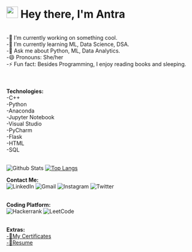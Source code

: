 <h1><img src="https://emojis.slackmojis.com/emojis/images/1531849430/4246/blob-sunglasses.gif?1531849430" width="30"/> Hey there, I'm Antra</h1>
<br>
-🔭 I’m currently working on something cool.<br>
-🌱 I’m currently learning ML, Data Science, DSA.<br>
-💬 Ask me about Python, ML, Data Analytics.<br>
-😄 Pronouns: She/her <br>
-⚡ Fun fact: Besides Programming, I enjoy reading books and sleeping.<br>
<br>
<br>

**Technologies:**<br>
-C++ <br>
-Python <br>
-Anaconda <br>
-Jupyter Notebook <br>
-Visual Studio <br>
-PyCharm <br>
-Flask <br>
-HTML <br>
-SQL <br>
<br>

![Github Stats](https://github-readme-stats.vercel.app/api?username=AntraTripathi74&count_private=true&show_icons=true)
[![Top Langs](https://github-readme-stats.vercel.app/api/top-langs/?username=AntraTripathi74&layout=compact)](https://github.com/AntraTripathi74/github-readme-stats)


**Contact Me:**<br>
![LinkedIn](https://img.shields.io/badge/linkedin-%230077B5.svg?style=for-the-badge&logo=linkedin&logoColor=white&link=https://www.linkedin.com/in/antratripathi74/)
![Gmail](https://img.shields.io/badge/Gmail-D14836?style=for-the-badge&logo=gmail&logoColor=white&link=mailto:tripathiantra074@gmail.com)
![Instagram](https://img.shields.io/badge/Instagram-%23E4405F.svg?style=for-the-badge&logo=Instagram&logoColor=white&link=https://www.instagram.com/antra._.tripathi/?next=%2F)
![Twitter](https://img.shields.io/badge/Twitter-%231DA1F2.svg?style=for-the-badge&logo=Twitter&logoColor=white&link=https://twitter.com/_tripathiii) <br>
<br>

**Coding Platform:**<br>
![Hackerrank](https://img.shields.io/badge/-Hackerrank-2EC866?style=for-the-badge&logo=HackerRank&logoColor=white&link=https://www.hackerrank.com/2001641540013_DS)
![LeetCode](https://img.shields.io/badge/LeetCode-000000?style=for-the-badge&logo=LeetCode&logoColor=#d16c06&link=https://leetcode.com/antrat/) <br>
<br>

**Extras:** <br>
<a href="https://drive.google.com/drive/folders/1CaNKgrX77ZAem4Bau26WUSlAgjYIryhv?usp=share_link">-📜My Certificates</a><br>
<a href="https://drive.google.com/file/d/14sMtd7JvRHgvYxjVY3yo0HwCEDZtQ3Ng/view?usp=share_link">-📝Resume</a>







